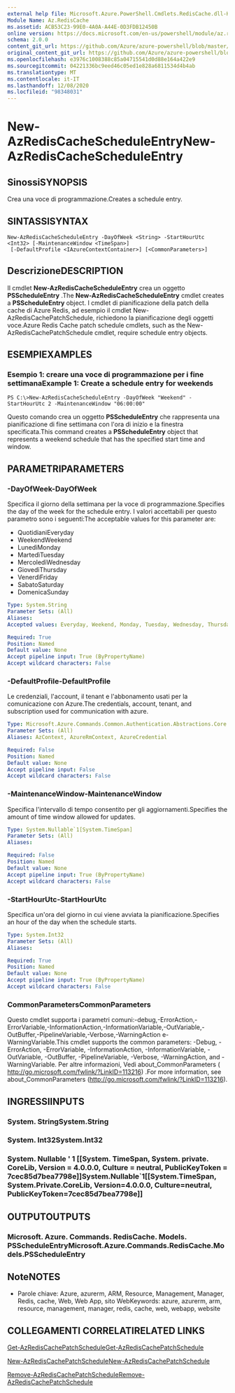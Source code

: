 ```yaml
---
external help file: Microsoft.Azure.PowerShell.Cmdlets.RedisCache.dll-Help.xml
Module Name: Az.RedisCache
ms.assetid: ACB53C23-99E0-4A0A-A44E-0D3FDB12450B
online version: https://docs.microsoft.com/en-us/powershell/module/az.rediscache/new-azrediscachescheduleentry
schema: 2.0.0
content_git_url: https://github.com/Azure/azure-powershell/blob/master/src/RedisCache/RedisCache/help/New-AzRedisCacheScheduleEntry.md
original_content_git_url: https://github.com/Azure/azure-powershell/blob/master/src/RedisCache/RedisCache/help/New-AzRedisCacheScheduleEntry.md
ms.openlocfilehash: e3976c1008388c85a04715541d0d88e164a422e9
ms.sourcegitcommit: 04221336bc9eed46c05ed1e828a6811534d4b4ab
ms.translationtype: MT
ms.contentlocale: it-IT
ms.lasthandoff: 12/08/2020
ms.locfileid: "98348031"
---
```

# <span data-ttu-id="f3713-101">New-AzRedisCacheScheduleEntry</span><span class="sxs-lookup"><span data-stu-id="f3713-101">New-AzRedisCacheScheduleEntry</span></span>

## <span data-ttu-id="f3713-102">Sinossi</span><span class="sxs-lookup"><span data-stu-id="f3713-102">SYNOPSIS</span></span>
<span data-ttu-id="f3713-103">Crea una voce di programmazione.</span><span class="sxs-lookup"><span data-stu-id="f3713-103">Creates a schedule entry.</span></span>

## <span data-ttu-id="f3713-104">SINTASSI</span><span class="sxs-lookup"><span data-stu-id="f3713-104">SYNTAX</span></span>

```
New-AzRedisCacheScheduleEntry -DayOfWeek <String> -StartHourUtc <Int32> [-MaintenanceWindow <TimeSpan>]
 [-DefaultProfile <IAzureContextContainer>] [<CommonParameters>]
```

## <span data-ttu-id="f3713-105">Descrizione</span><span class="sxs-lookup"><span data-stu-id="f3713-105">DESCRIPTION</span></span>
<span data-ttu-id="f3713-106">Il cmdlet **New-AzRedisCacheScheduleEntry** crea un oggetto **PSScheduleEntry** .</span><span class="sxs-lookup"><span data-stu-id="f3713-106">The **New-AzRedisCacheScheduleEntry** cmdlet creates a **PSScheduleEntry** object.</span></span>
<span data-ttu-id="f3713-107">I cmdlet di pianificazione della patch della cache di Azure Redis, ad esempio il cmdlet New-AzRedisCachePatchSchedule, richiedono la pianificazione degli oggetti voce.</span><span class="sxs-lookup"><span data-stu-id="f3713-107">Azure Redis Cache patch schedule cmdlets, such as the New-AzRedisCachePatchSchedule cmdlet, require schedule entry objects.</span></span>

## <span data-ttu-id="f3713-108">ESEMPI</span><span class="sxs-lookup"><span data-stu-id="f3713-108">EXAMPLES</span></span>

### <span data-ttu-id="f3713-109">Esempio 1: creare una voce di programmazione per i fine settimana</span><span class="sxs-lookup"><span data-stu-id="f3713-109">Example 1: Create a schedule entry for weekends</span></span>
```
PS C:\>New-AzRedisCacheScheduleEntry -DayOfWeek "Weekend" -StartHourUtc 2 -MaintenanceWindow "06:00:00"
```

<span data-ttu-id="f3713-110">Questo comando crea un oggetto **PSScheduleEntry** che rappresenta una pianificazione di fine settimana con l'ora di inizio e la finestra specificata.</span><span class="sxs-lookup"><span data-stu-id="f3713-110">This command creates a **PSScheduleEntry** object that represents a weekend schedule that has the specified start time and window.</span></span>

## <span data-ttu-id="f3713-111">PARAMETRI</span><span class="sxs-lookup"><span data-stu-id="f3713-111">PARAMETERS</span></span>

### <span data-ttu-id="f3713-112">-DayOfWeek</span><span class="sxs-lookup"><span data-stu-id="f3713-112">-DayOfWeek</span></span>
<span data-ttu-id="f3713-113">Specifica il giorno della settimana per la voce di programmazione.</span><span class="sxs-lookup"><span data-stu-id="f3713-113">Specifies the day of the week for the schedule entry.</span></span>
<span data-ttu-id="f3713-114">I valori accettabili per questo parametro sono i seguenti:</span><span class="sxs-lookup"><span data-stu-id="f3713-114">The acceptable values for this parameter are:</span></span>
- <span data-ttu-id="f3713-115">Quotidiani</span><span class="sxs-lookup"><span data-stu-id="f3713-115">Everyday</span></span> 
- <span data-ttu-id="f3713-116">Weekend</span><span class="sxs-lookup"><span data-stu-id="f3713-116">Weekend</span></span> 
- <span data-ttu-id="f3713-117">Lunedì</span><span class="sxs-lookup"><span data-stu-id="f3713-117">Monday</span></span> 
- <span data-ttu-id="f3713-118">Martedì</span><span class="sxs-lookup"><span data-stu-id="f3713-118">Tuesday</span></span> 
- <span data-ttu-id="f3713-119">Mercoledì</span><span class="sxs-lookup"><span data-stu-id="f3713-119">Wednesday</span></span> 
- <span data-ttu-id="f3713-120">Giovedì</span><span class="sxs-lookup"><span data-stu-id="f3713-120">Thursday</span></span> 
- <span data-ttu-id="f3713-121">Venerdì</span><span class="sxs-lookup"><span data-stu-id="f3713-121">Friday</span></span> 
- <span data-ttu-id="f3713-122">Sabato</span><span class="sxs-lookup"><span data-stu-id="f3713-122">Saturday</span></span> 
- <span data-ttu-id="f3713-123">Domenica</span><span class="sxs-lookup"><span data-stu-id="f3713-123">Sunday</span></span>

```yaml
Type: System.String
Parameter Sets: (All)
Aliases:
Accepted values: Everyday, Weekend, Monday, Tuesday, Wednesday, Thursday, Friday, Saturday, Sunday

Required: True
Position: Named
Default value: None
Accept pipeline input: True (ByPropertyName)
Accept wildcard characters: False
```

### <span data-ttu-id="f3713-124">-DefaultProfile</span><span class="sxs-lookup"><span data-stu-id="f3713-124">-DefaultProfile</span></span>
<span data-ttu-id="f3713-125">Le credenziali, l'account, il tenant e l'abbonamento usati per la comunicazione con Azure.</span><span class="sxs-lookup"><span data-stu-id="f3713-125">The credentials, account, tenant, and subscription used for communication with azure.</span></span>

```yaml
Type: Microsoft.Azure.Commands.Common.Authentication.Abstractions.Core.IAzureContextContainer
Parameter Sets: (All)
Aliases: AzContext, AzureRmContext, AzureCredential

Required: False
Position: Named
Default value: None
Accept pipeline input: False
Accept wildcard characters: False
```

### <span data-ttu-id="f3713-126">-MaintenanceWindow</span><span class="sxs-lookup"><span data-stu-id="f3713-126">-MaintenanceWindow</span></span>
<span data-ttu-id="f3713-127">Specifica l'intervallo di tempo consentito per gli aggiornamenti.</span><span class="sxs-lookup"><span data-stu-id="f3713-127">Specifies the amount of time window allowed for updates.</span></span>

```yaml
Type: System.Nullable`1[System.TimeSpan]
Parameter Sets: (All)
Aliases:

Required: False
Position: Named
Default value: None
Accept pipeline input: True (ByPropertyName)
Accept wildcard characters: False
```

### <span data-ttu-id="f3713-128">-StartHourUtc</span><span class="sxs-lookup"><span data-stu-id="f3713-128">-StartHourUtc</span></span>
<span data-ttu-id="f3713-129">Specifica un'ora del giorno in cui viene avviata la pianificazione.</span><span class="sxs-lookup"><span data-stu-id="f3713-129">Specifies an hour of the day when the schedule starts.</span></span>

```yaml
Type: System.Int32
Parameter Sets: (All)
Aliases:

Required: True
Position: Named
Default value: None
Accept pipeline input: True (ByPropertyName)
Accept wildcard characters: False
```

### <span data-ttu-id="f3713-130">CommonParameters</span><span class="sxs-lookup"><span data-stu-id="f3713-130">CommonParameters</span></span>
<span data-ttu-id="f3713-131">Questo cmdlet supporta i parametri comuni:-debug,-ErrorAction,-ErrorVariable,-InformationAction,-InformationVariable,-OutVariable,-OutBuffer,-PipelineVariable,-Verbose,-WarningAction e-WarningVariable.</span><span class="sxs-lookup"><span data-stu-id="f3713-131">This cmdlet supports the common parameters: -Debug, -ErrorAction, -ErrorVariable, -InformationAction, -InformationVariable, -OutVariable, -OutBuffer, -PipelineVariable, -Verbose, -WarningAction, and -WarningVariable.</span></span> <span data-ttu-id="f3713-132">Per altre informazioni, Vedi about_CommonParameters ( http://go.microsoft.com/fwlink/?LinkID=113216) .</span><span class="sxs-lookup"><span data-stu-id="f3713-132">For more information, see about_CommonParameters (http://go.microsoft.com/fwlink/?LinkID=113216).</span></span>

## <span data-ttu-id="f3713-133">INGRESSI</span><span class="sxs-lookup"><span data-stu-id="f3713-133">INPUTS</span></span>

### <span data-ttu-id="f3713-134">System. String</span><span class="sxs-lookup"><span data-stu-id="f3713-134">System.String</span></span>

### <span data-ttu-id="f3713-135">System. Int32</span><span class="sxs-lookup"><span data-stu-id="f3713-135">System.Int32</span></span>

### <span data-ttu-id="f3713-136">System. Nullable ' 1 [[System. TimeSpan, System. private. CoreLib, Version = 4.0.0.0, Culture = neutral, PublicKeyToken = 7cec85d7bea7798e]]</span><span class="sxs-lookup"><span data-stu-id="f3713-136">System.Nullable\`1[[System.TimeSpan, System.Private.CoreLib, Version=4.0.0.0, Culture=neutral, PublicKeyToken=7cec85d7bea7798e]]</span></span>

## <span data-ttu-id="f3713-137">OUTPUT</span><span class="sxs-lookup"><span data-stu-id="f3713-137">OUTPUTS</span></span>

### <span data-ttu-id="f3713-138">Microsoft. Azure. Commands. RedisCache. Models. PSScheduleEntry</span><span class="sxs-lookup"><span data-stu-id="f3713-138">Microsoft.Azure.Commands.RedisCache.Models.PSScheduleEntry</span></span>

## <span data-ttu-id="f3713-139">Note</span><span class="sxs-lookup"><span data-stu-id="f3713-139">NOTES</span></span>
* <span data-ttu-id="f3713-140">Parole chiave: Azure, azurerm, ARM, Resource, Management, Manager, Redis, cache, Web, Web App, sito Web</span><span class="sxs-lookup"><span data-stu-id="f3713-140">Keywords: azure, azurerm, arm, resource, management, manager, redis, cache, web, webapp, website</span></span>

## <span data-ttu-id="f3713-141">COLLEGAMENTI CORRELATI</span><span class="sxs-lookup"><span data-stu-id="f3713-141">RELATED LINKS</span></span>

[<span data-ttu-id="f3713-142">Get-AzRedisCachePatchSchedule</span><span class="sxs-lookup"><span data-stu-id="f3713-142">Get-AzRedisCachePatchSchedule</span></span>](./Get-AzRedisCachePatchSchedule.md)

[<span data-ttu-id="f3713-143">New-AzRedisCachePatchSchedule</span><span class="sxs-lookup"><span data-stu-id="f3713-143">New-AzRedisCachePatchSchedule</span></span>](./New-AzRedisCachePatchSchedule.md)

[<span data-ttu-id="f3713-144">Remove-AzRedisCachePatchSchedule</span><span class="sxs-lookup"><span data-stu-id="f3713-144">Remove-AzRedisCachePatchSchedule</span></span>](./Remove-AzRedisCachePatchSchedule.md)


